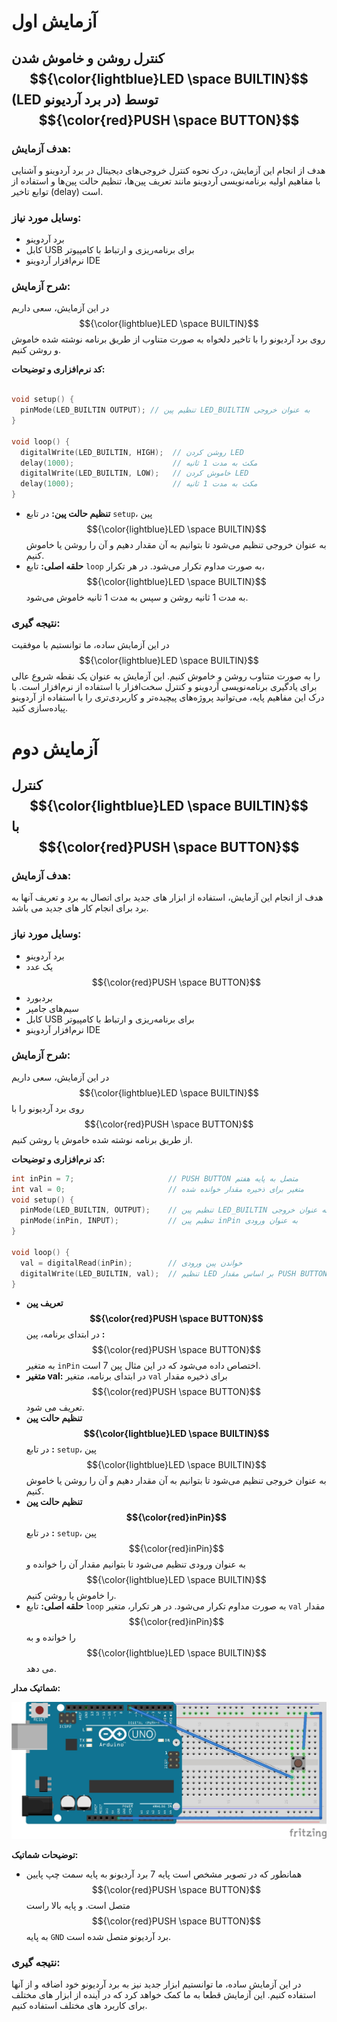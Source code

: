 # آزمایش اول

## کنترل روشن و خاموش شدن $${\color{lightblue}LED \space BUILTIN}$$(LED در برد آردیونو) توسط $${\color{red}PUSH \space BUTTON}$$

### هدف آزمایش:
هدف از انجام این آزمایش، درک نحوه کنترل خروجی‌های دیجیتال در برد آردوینو و آشنایی با مفاهیم اولیه برنامه‌نویسی آردوینو مانند تعریف پین‌ها، تنظیم حالت پین‌ها و استفاده از توابع تاخیر (delay) است.

### وسایل مورد نیاز:
* برد آردوینو
* کابل USB برای برنامه‌ریزی و ارتباط با کامپیوتر
* نرم‌افزار آردوینو IDE

### شرح آزمایش:

در این آزمایش، سعی داریم $${\color{lightblue}LED \space BUILTIN}$$ روی برد آردیونو را با تاخیر دلخواه به صورت متناوب از طریق برنامه نوشته شده خاموش و روشن کنیم.

**کد نرم‌افزاری و توضیحات:**
```c++

void setup() {
  pinMode(LED_BUILTIN OUTPUT); // تنظیم پین LED_BUILTIN به عنوان خروجی
}

void loop() {
  digitalWrite(LED_BUILTIN, HIGH);  // روشن کردن LED
  delay(1000);                      // مکث به مدت 1 ثانیه
  digitalWrite(LED_BUILTIN, LOW);   // خاموش کردن LED
  delay(1000);                      // مکث به مدت 1 ثانیه
}
```
* **تنظیم حالت پین:** در تابع `setup`، پین $${\color{lightblue}LED \space BUILTIN}$$ به عنوان خروجی تنظیم می‌شود تا بتوانیم به آن مقدار دهیم و آن را روشن یا خاموش کنیم.
* **حلقه اصلی:** تابع `loop` به صورت مداوم تکرار می‌شود. در هر تکرار، $${\color{lightblue}LED \space BUILTIN}$$ به مدت 1 ثانیه روشن و سپس به مدت 1 ثانیه خاموش می‌شود.


### نتیجه گیری:
در این آزمایش ساده، ما توانستیم با موفقیت $${\color{lightblue}LED \space BUILTIN}$$ را به صورت متناوب روشن و خاموش کنیم. این آزمایش به عنوان یک نقطه شروع عالی برای یادگیری برنامه‌نویسی آردوینو و کنترل سخت‌افزار با استفاده از نرم‌افزار است. با درک این مفاهیم پایه، می‌توانید پروژه‌های پیچیده‌تر و کاربردی‌تری را با استفاده از آردوینو پیاده‌سازی کنید.


# آزمایش دوم

## کنترل $${\color{lightblue}LED \space BUILTIN}$$ با $${\color{red}PUSH \space BUTTON}$$

### هدف آزمایش:
هدف از انجام این آزمایش، استفاده از ابزار های جدید برای اتصال به برد و تعریف آنها به برد برای انجام کار های جدید می باشد.

### وسایل مورد نیاز:
* برد آردوینو
* یک عدد $${\color{red}PUSH \space BUTTON}$$
* بردبورد
* سیم‌های جامپر
* کابل USB برای برنامه‌ریزی و ارتباط با کامپیوتر
* نرم‌افزار آردوینو IDE

### شرح آزمایش:

در این آزمایش، سعی داریم $${\color{lightblue}LED \space BUILTIN}$$ روی برد آردیونو را با $${\color{red}PUSH \space BUTTON}$$ از طریق برنامه نوشته شده خاموش یا روشن کنیم.

**کد نرم‌افزاری و توضیحات:**
```c++
int inPin = 7;                     // PUSH BUTTON متصل به پایه هفتم
int val = 0;                       // متغیر برای ذخیره مقدار خوانده شده
void setup() {
  pinMode(LED_BUILTIN, OUTPUT);    // تنظیم پین LED_BUILTIN به عنوان خروجی
  pinMode(inPin, INPUT);           // تنظیم پین inPin به عنوان ورودی
}

void loop() {
  val = digitalRead(inPin);        // خواندن پین ورودی
  digitalWrite(LED_BUILTIN, val);  // تنظیم LED بر اساس مقدار PUSH BUTTON
}
```
* **تعریف پین $${\color{red}PUSH \space BUTTON}$$:** در ابتدای برنامه، پین $${\color{red}PUSH \space BUTTON}$$ به متغیر `inPin` اختصاص داده می‌شود که در این مثال پین 7 است.
* **متغیر val:** در ابتدای برنامه، متغیر `val` برای ذخیره مقدار $${\color{red}PUSH \space BUTTON}$$ تعریف می شود.
* **تنظیم حالت پین $${\color{lightblue}LED \space BUILTIN}$$:** در تابع `setup`، پین $${\color{lightblue}LED \space BUILTIN}$$ به عنوان خروجی تنظیم می‌شود تا بتوانیم به آن مقدار دهیم و آن را روشن یا خاموش کنیم.
* **تنظیم حالت پین $${\color{red}inPin}$$:** در تابع `setup`، پین $${\color{red}inPin}$$ به عنوان ورودی تنظیم می‌شود تا بتوانیم مقدار آن را خوانده و $${\color{lightblue}LED \space BUILTIN}$$ را خاموش یا روشن کنیم.
* **حلقه اصلی:** تابع `loop` به صورت مداوم تکرار می‌شود. در هر تکرار، متغیر `val` مقدار $${\color{red}inPin}$$ را خوانده و به $${\color{lightblue}LED \space BUILTIN}$$ می دهد.

**شماتیک مدار:**

![توضیح تصویر](https://github.com/mohammadalidehghanian/MicroProcessor/blob/main/Session%201/Schematic2.jpg)


**توضیحات شماتیک:**
* همانطور که در تصویر مشخص است پایه 7 برد آردیونو به پایه سمت چپ پایین $${\color{red}PUSH \space BUTTON}$$ متصل است. و پایه بالا راست $${\color{red}PUSH \space BUTTON}$$ به پایه `GND` برد آردیونو متصل شده است.

### نتیجه گیری:
در این آزمایش ساده، ما توانستیم ابزار جدید نیز به برد آردیونو خود اضافه و از آنها استفاده کنیم. این آزمایش قطعا به ما کمک خواهد کرد که در آینده از ابزار های مختلف برای کاربرد های مختلف استفاده کنیم.
